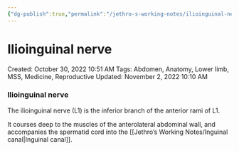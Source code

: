 ```yaml
---
{"dg-publish":true,"permalink":"/jethro-s-working-notes/ilioinguinal-nerve/","dgPassFrontmatter":true}
---
```



# Ilioinguinal nerve

Created: October 30, 2022 10:51 AM
Tags: Abdomen, Anatomy, Lower limb, MSS, Medicine, Reproductive
Updated: November 2, 2022 10:10 AM

### Ilioinguinal nerve

The ilioinguinal nerve (L1) is the inferior branch of the anterior rami of L1. 

It courses deep to the muscles of the anterolateral abdominal wall, and accompanies the spermatid cord into the [[Jethro’s Working Notes/Inguinal canal\|Inguinal canal]].